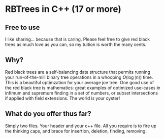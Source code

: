 # RBTrees in C++ (17 or more)

## Free to use
I like sharing... because that is caring. Please feel free to give red black trees as much love as you can, so my tuition is worth the many cents.

## Why?
Red black trees are a self-balancing data structure that permits running your run-of-the-mill binary tree operations in a whooping $O(\log{(n)})$ time. This is a beautiful optimzation for your average joe tree.
One good use of the red black tree is mathematics: great examples of optimized use-cases in infimum and supremum finding in a set of numbers, or subset intersections if applied with field extensions. The world is your oyster!

## What do you offer thus far? 
Simply two files. Your header and your c++ file. All you require is to fire up the thinking caps, and brace for insertion, deletion, finding, removing.

